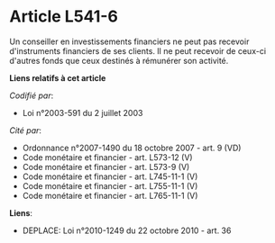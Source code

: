 # Article L541-6

Un conseiller en investissements financiers ne peut pas recevoir d'instruments financiers de ses clients. Il ne peut recevoir
de ceux-ci d'autres fonds que ceux destinés à rémunérer son activité.

**Liens relatifs à cet article**

_Codifié par_:

  - Loi n°2003-591 du 2 juillet 2003

_Cité par_:

  - Ordonnance n°2007-1490 du 18 octobre 2007 - art. 9 (VD)
  - Code monétaire et financier - art. L573-12 (V)
  - Code monétaire et financier - art. L573-9 (V)
  - Code monétaire et financier - art. L745-11-1 (V)
  - Code monétaire et financier - art. L755-11-1 (V)
  - Code monétaire et financier - art. L765-11-1 (V)

**Liens**:

  - DEPLACE: Loi n°2010-1249 du 22 octobre 2010 - art. 36
